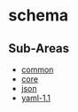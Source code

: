 # schema

## Sub-Areas

- [common](./common.md)
- [core](./core.md)
- [json](./json.md)
- [yaml-1.1](./yaml-1.1.md)
